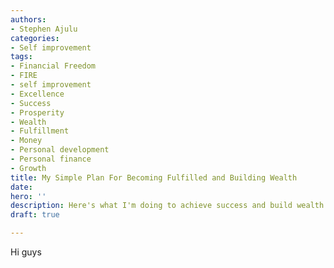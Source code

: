 ```yaml
---
authors:
- Stephen Ajulu
categories:
- Self improvement
tags:
- Financial Freedom
- FIRE
- self improvement
- Excellence
- Success
- Prosperity
- Wealth
- Fulfillment
- Money
- Personal development
- Personal finance
- Growth
title: My Simple Plan For Becoming Fulfilled and Building Wealth
date: 
hero: ''
description: Here's what I'm doing to achieve success and build wealth
draft: true

---
```

Hi guys